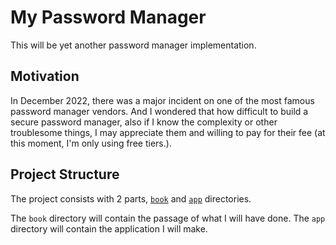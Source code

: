 My Password Manager
===================

This will be yet another password manager implementation.

Motivation
----------

In December 2022, there was a major incident on one of the most
famous password manager vendors. And I wondered that how difficult
to build a secure password manager, also if I know the complexity
or other troublesome things, I may appreciate them and willing to
pay for their fee (at this moment, I'm only using free tiers.).

Project Structure
-----------------

The project consists with 2 parts, [`book`](./book) and [`app`](./app) 
directories.

The `book` directory will contain the passage of what I will have done. 
The `app` directory will contain the application I will make. 
